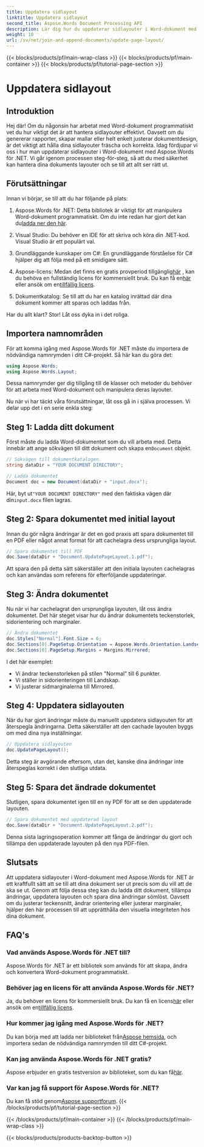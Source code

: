 ```yaml
---
title: Uppdatera sidlayout
linktitle: Uppdatera sidlayout
second_title: Aspose.Words Document Processing API
description: Lär dig hur du uppdaterar sidlayouter i Word-dokument med Aspose.Words för .NET med den här omfattande steg-för-steg-guiden. Perfekt för att finjustera dokumentdesign.
weight: 10
url: /sv/net/join-and-append-documents/update-page-layout/
---
```


{{< blocks/products/pf/main-wrap-class >}}
{{< blocks/products/pf/main-container >}}
{{< blocks/products/pf/tutorial-page-section >}}

# Uppdatera sidlayout

## Introduktion

Hej där! Om du någonsin har arbetat med Word-dokument programmatiskt vet du hur viktigt det är att hantera sidlayouter effektivt. Oavsett om du genererar rapporter, skapar mallar eller helt enkelt justerar dokumentdesign, är det viktigt att hålla dina sidlayouter fräscha och korrekta. Idag fördjupar vi oss i hur man uppdaterar sidlayouter i Word-dokument med Aspose.Words för .NET. Vi går igenom processen steg-för-steg, så att du med säkerhet kan hantera dina dokuments layouter och se till att allt ser rätt ut.

## Förutsättningar

Innan vi börjar, se till att du har följande på plats:

1.  Aspose.Words för .NET: Detta bibliotek är viktigt för att manipulera Word-dokument programmatiskt. Om du inte redan har gjort det kan du[ladda ner den här](https://releases.aspose.com/words/net/).
   
2. Visual Studio: Du behöver en IDE för att skriva och köra din .NET-kod. Visual Studio är ett populärt val.

3. Grundläggande kunskaper om C#: En grundläggande förståelse för C# hjälper dig att följa med på ett smidigare sätt.

4.  Aspose-licens: Medan det finns en gratis provperiod tillgänglig[här](https://releases.aspose.com/) , kan du behöva en fullständig licens för kommersiellt bruk. Du kan få en[här](https://purchase.aspose.com/buy) eller ansök om en[tillfällig licens](https://purchase.aspose.com/temporary-license/).

5. Dokumentkatalog: Se till att du har en katalog inrättad där dina dokument kommer att sparas och laddas från.

Har du allt klart? Stor! Låt oss dyka in i det roliga.

## Importera namnområden

För att komma igång med Aspose.Words för .NET måste du importera de nödvändiga namnrymden i ditt C#-projekt. Så här kan du göra det:

```csharp
using Aspose.Words;
using Aspose.Words.Layout;
```

Dessa namnrymder ger dig tillgång till de klasser och metoder du behöver för att arbeta med Word-dokument och manipulera deras layouter.

Nu när vi har täckt våra förutsättningar, låt oss gå in i själva processen. Vi delar upp det i en serie enkla steg:

## Steg 1: Ladda ditt dokument

Först måste du ladda Word-dokumentet som du vill arbeta med. Detta innebär att ange sökvägen till ditt dokument och skapa en`Document` objekt.

```csharp
// Sökvägen till dokumentkatalogen.
string dataDir = "YOUR DOCUMENT DIRECTORY";

// Ladda dokumentet
Document doc = new Document(dataDir + "input.docx");
```

 Här, byt ut`"YOUR DOCUMENT DIRECTORY"` med den faktiska vägen där din`input.docx` filen lagras.

## Steg 2: Spara dokumentet med initial layout

Innan du gör några ändringar är det en god praxis att spara dokumentet till en PDF eller något annat format för att cachelagra dess ursprungliga layout.

```csharp
// Spara dokumentet till PDF
doc.Save(dataDir + "Document.UpdatePageLayout.1.pdf");
```

Att spara den på detta sätt säkerställer att den initiala layouten cachelagras och kan användas som referens för efterföljande uppdateringar.

## Steg 3: Ändra dokumentet

Nu när vi har cachelagrat den ursprungliga layouten, låt oss ändra dokumentet. Det här steget visar hur du ändrar dokumentets teckenstorlek, sidorientering och marginaler.

```csharp
// Ändra dokumentet
doc.Styles["Normal"].Font.Size = 6;
doc.Sections[0].PageSetup.Orientation = Aspose.Words.Orientation.Landscape;
doc.Sections[0].PageSetup.Margins = Margins.Mirrored;
```

I det här exemplet:
- Vi ändrar teckenstorleken på stilen "Normal" till 6 punkter.
- Vi ställer in sidorienteringen till Landskap.
- Vi justerar sidmarginalerna till Mirrored.

## Steg 4: Uppdatera sidlayouten

När du har gjort ändringar måste du manuellt uppdatera sidlayouten för att återspegla ändringarna. Detta säkerställer att den cachade layouten byggs om med dina nya inställningar.

```csharp
// Uppdatera sidlayouten
doc.UpdatePageLayout();
```

Detta steg är avgörande eftersom, utan det, kanske dina ändringar inte återspeglas korrekt i den slutliga utdata.

## Steg 5: Spara det ändrade dokumentet

Slutligen, spara dokumentet igen till en ny PDF för att se den uppdaterade layouten.

```csharp
// Spara dokumentet med uppdaterad layout
doc.Save(dataDir + "Document.UpdatePageLayout.2.pdf");
```

Denna sista lagringsoperation kommer att fånga de ändringar du gjort och tillämpa den uppdaterade layouten på den nya PDF-filen.

## Slutsats

Att uppdatera sidlayouter i Word-dokument med Aspose.Words för .NET är ett kraftfullt sätt att se till att dina dokument ser ut precis som du vill att de ska se ut. Genom att följa dessa steg kan du ladda ditt dokument, tillämpa ändringar, uppdatera layouten och spara dina ändringar sömlöst. Oavsett om du justerar teckensnitt, ändrar orientering eller justerar marginaler, hjälper den här processen till att upprätthålla den visuella integriteten hos dina dokument.


## FAQ's

### Vad används Aspose.Words för .NET till?  
Aspose.Words för .NET är ett bibliotek som används för att skapa, ändra och konvertera Word-dokument programmatiskt.

### Behöver jag en licens för att använda Aspose.Words för .NET?  
 Ja, du behöver en licens för kommersiellt bruk. Du kan få en licens[här](https://purchase.aspose.com/buy) eller ansök om en[tillfällig licens](https://purchase.aspose.com/temporary-license/).

### Hur kommer jag igång med Aspose.Words för .NET?  
 Du kan börja med att ladda ner biblioteket från[Aspose hemsida](https://releases.aspose.com/words/net/), och importera sedan de nödvändiga namnrymden till ditt C#-projekt.

### Kan jag använda Aspose.Words för .NET gratis?  
 Aspose erbjuder en gratis testversion av biblioteket, som du kan få[här](https://releases.aspose.com/).

### Var kan jag få support för Aspose.Words för .NET?  
 Du kan få stöd genom[Aspose supportforum](https://forum.aspose.com/c/words/8).
{{< /blocks/products/pf/tutorial-page-section >}}

{{< /blocks/products/pf/main-container >}}
{{< /blocks/products/pf/main-wrap-class >}}

{{< blocks/products/products-backtop-button >}}
